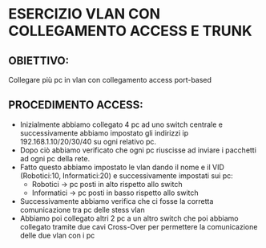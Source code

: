 # ESERCIZIO VLAN CON COLLEGAMENTO ACCESS E TRUNK
## OBIETTIVO:
Collegare più pc in vlan con collegamento access port-based

## PROCEDIMENTO ACCESS:
- Inizialmente abbiamo collegato 4 pc ad uno switch centrale e successivamente abbiamo impostato gli indirizzi ip 192.168.1.10/20/30/40 su ogni relativo pc.
- Dopo ciò abbiamo verificato che ogni pc riuscisse ad inviare i pacchetti ad ogni pc della rete.
- Fatto questo abbiamo impostato le vlan dando il nome e il VID (Robotici:10, Informatici:20) e successivamente impostati sui pc:
    - Robotici -> pc posti in alto rispetto allo switch
    - Informatici -> pc posti in basso rispetto allo switch
- Successivamente abbiamo verifica che ci fosse la corretta comunicazione tra pc delle stess vlan
- Abbiamo poi collegato altri 2 pc a un altro switch che poi abbiamo collegato tramite due cavi Cross-Over per permettere la comunicazione delle due vlan con i pc 
